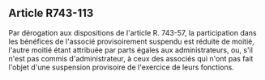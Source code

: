 Article R743-113
----
Par dérogation aux dispositions de l'article R. 743-57, la participation dans
les bénéfices de l'associé provisoirement suspendu est réduite de moitié,
l'autre moitié étant attribuée par parts égales aux administrateurs, ou, s'il
n'est pas commis d'administrateur, à ceux des associés qui n'ont pas fait
l'objet d'une suspension provisoire de l'exercice de leurs fonctions.
